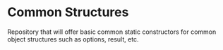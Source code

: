 # Common Structures
Repository that will offer basic common static constructors for common object structures such as options, result, etc.
